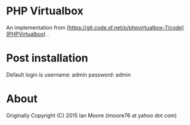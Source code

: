 # PHP Virtualbox
An implementation from [https://git.code.sf.net/p/phpvirtualbox-7/code](PHPVirtualbox) .

# Post installation
Default login is username: admin password: admin



# About

Originally Copyright (C) 2015 Ian Moore (imoore76 at yahoo dot com)
